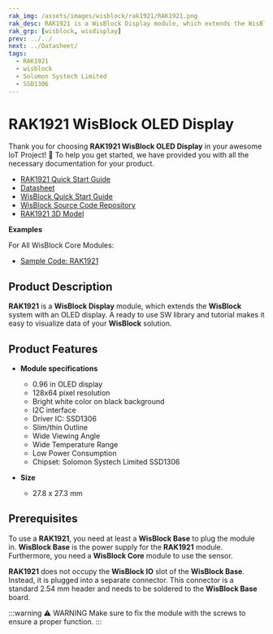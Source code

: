 ```yaml
---
rak_img: /assets/images/wisblock/rak1921/RAK1921.png
rak_desc: RAK1921 is a WisBlock Display module, which extends the WisBlock system with an OLED display. A ready to use SW library and tutorial makes it easy to visualize data of your WisBlock solution.
rak_grp: [wisblock, wisdisplay]
prev: ../../
next: ../Datasheet/
tags:
  - RAK1921
  - wisblock
  - Solomon Systech Limited
  - SSD1306
---
```



# RAK1921 WisBlock OLED Display

Thank you for choosing **RAK1921 WisBlock OLED Display** in your awesome IoT Project! 🎉 To help you get started, we have provided you with all the necessary documentation for your product.

* [RAK1921 Quick Start Guide](../Quickstart)
* [Datasheet](../Datasheet/)
* <a href="../../Quickstart/" target="_blank">WisBlock Quick Start Guide</a>
* [WisBlock Source Code Repository](https://github.com/RAKWireless/WisBlock/)
* [RAK1921 3D Model](https://downloads.rakwireless.com/3D_File/WisBlock/3D_RAK1921.stp)

**Examples**

For All WisBlock Core Modules:
* [Sample Code: RAK1921](https://github.com/RAKWireless/WisBlock/tree/master/examples/common/IO/RAK1921_OLED_SSD1306)

## Product Description

**RAK1921** is a **WisBlock Display** module, which extends the **WisBlock** system with an OLED display. A ready to use SW library and tutorial makes it easy to visualize data of your **WisBlock** solution.



## Product Features

* **Module specifications**
    * 0.96&nbsp;in OLED display
    * 128x64 pixel resolution
    * Bright white color on black background
    * I2C interface
    * Driver IC: SSD1306
    * Slim/thin Outline
    * Wide Viewing Angle
    * Wide Temperature Range
    * Low Power Consumption
    * Chipset: Solomon Systech Limited SSD1306

* **Size**
    * 27.8 x 27.3&nbsp;mm

## Prerequisites

To use a **RAK1921**, you need at least a **WisBlock Base** to plug the module in. **WisBlock Base** is the power supply for the **RAK1921** module. Furthermore, you need a **WisBlock Core** module to use the sensor.

**RAK1921** does not occupy the **WisBlock IO** slot of the **WisBlock Base**. Instead, it is plugged into a separate connector. This connector is a standard 2.54&nbsp;mm header and needs to be soldered to the **WisBlock Base** board.

<rk-img
  src="/assets/images/wisblock/rak1921/datasheet/interface.png"
  width="30%"
  caption="I2C pin header in the RAK5005-O"
/>

:::warning ⚠️ WARNING
Make sure to fix the module with the screws to ensure a proper function.
:::